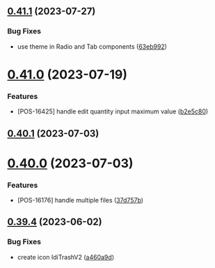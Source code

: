 ## [0.41.1](https://github.com/idbi/components/compare/v0.41.0...v0.41.1) (2023-07-27)


### Bug Fixes

* use theme in Radio and Tab components ([63eb992](https://github.com/idbi/components/commit/63eb992d4b192e57b99913b6d86f3a679d5afb2a))



# [0.41.0](https://github.com/idbi/components/compare/v0.40.1...v0.41.0) (2023-07-19)


### Features

* [POS-16425] handle edit quantity input maximum value ([b2e5c80](https://github.com/idbi/components/commit/b2e5c8021ad147db4a782b64e9cd1864d321e1b3))



## [0.40.1](https://github.com/idbi/components/compare/v0.40.0...v0.40.1) (2023-07-03)



# [0.40.0](https://github.com/idbi/components/compare/v0.39.4...v0.40.0) (2023-07-03)


### Features

* [POS-16176] handle multiple files ([37d757b](https://github.com/idbi/components/commit/37d757bb4eae708ae885b9e6296ddeaf904088e7))



## [0.39.4](https://github.com/idbi/components/compare/v0.39.3...v0.39.4) (2023-06-02)


### Bug Fixes

* create icon IdiTrashV2 ([a460a9d](https://github.com/idbi/components/commit/a460a9dfcbac0efd099889699e5027a08b403922))



